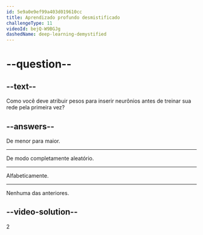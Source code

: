 ```yaml
---
id: 5e9a0e9ef99a403d019610cc
title: Aprendizado profundo desmistificado
challengeType: 11
videoId: bejQ-W9BGJg
dashedName: deep-learning-demystified
---
```


# --question--

## --text--

Como você deve atribuir pesos para inserir neurônios antes de treinar sua rede pela primeira vez?

## --answers--

De menor para maior.

---

De modo completamente aleatório.

---

Alfabeticamente.

---

Nenhuma das anteriores.

## --video-solution--

2

